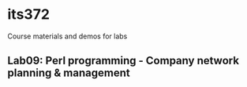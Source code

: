 # its372
Course materials and demos for labs


## Lab09: Perl programming - Company network planning & management



